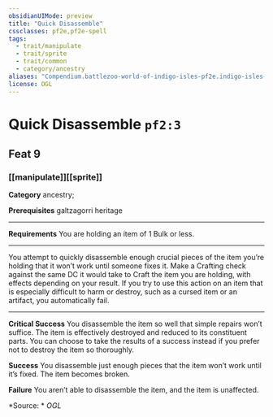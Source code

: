 ```yaml
---
obsidianUIMode: preview
title: "Quick Disassemble"
cssclasses: pf2e,pf2e-spell
tags:
  - trait/manipulate
  - trait/sprite
  - trait/common
  - category/ancestry
aliases: "Compendium.battlezoo-world-of-indigo-isles-pf2e.indigo-isles-feats.Item.CYqa1RrkHK2WSaxj"
license: OGL
---
```

# Quick Disassemble `pf2:3`
## Feat 9
### [[manipulate]][[sprite]]

**Category** ancestry; 



**Prerequisites** galtzagorri heritage
* * *
**Requirements** You are holding an item of 1 Bulk or less.

* * *

You attempt to quickly disassemble enough crucial pieces of the item you’re holding that it won’t work until someone fixes it. Make a Crafting check against the same DC it would take to Craft the item you are holding, with effects depending on your result. If you try to use this action on an item that is especially difficult to harm or destroy, such as a cursed item or an artifact, you automatically fail.

* * *

**Critical Success** You disassemble the item so well that simple repairs won’t suffice. The item is effectively destroyed and reduced to its constituent parts. You can choose to take the results of a success instead if you prefer not to destroy the item so thoroughly.

**Success** You disassemble just enough pieces that the item won’t work until it’s fixed. The item becomes broken.

**Failure** You aren’t able to disassemble the item, and the item is unaffected.

*Source: *
*OGL*